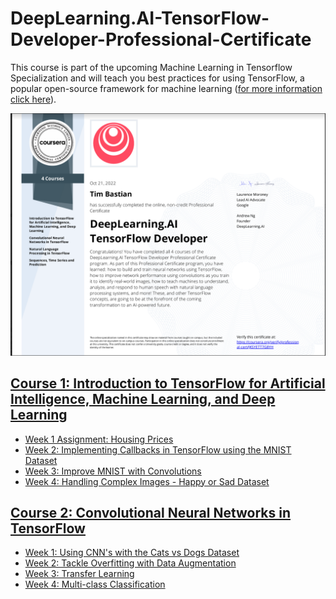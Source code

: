 # DeepLearning.AI-TensorFlow-Developer-Professional-Certificate

This course is part of the upcoming Machine Learning in Tensorflow Specialization and will teach you best practices for using TensorFlow, a popular open-source framework for machine learning ([for more information click here](https://www.coursera.org/learn/introduction-tensorflow?specialization=tensorflow-in-practice)).

<img src="img/certificate.PNG?raw=true" width="700"/> 

## [Course 1: Introduction to TensorFlow for Artificial Intelligence, Machine Learning, and Deep Learning](https://www.coursera.org/learn/introduction-tensorflow/home/week/1)
- [Week 1 Assignment: Housing Prices](https://github.com/TimBstn/DeepLearning.AI-TensorFlow-Developer-Professional-Certificate/blob/main/Course%201/C1W1_Assignment.ipynb)
- [Week 2: Implementing Callbacks in TensorFlow using the MNIST Dataset](https://github.com/TimBstn/DeepLearning.AI-TensorFlow-Developer-Professional-Certificate/blob/main/Course%201/C1W2_Assignment.ipynb)
- [Week 3: Improve MNIST with Convolutions](https://github.com/TimBstn/DeepLearning.AI-TensorFlow-Developer-Professional-Certificate/blob/main/Course%201/C1W3_Assignment.ipynb)
- [Week 4: Handling Complex Images - Happy or Sad Dataset](https://github.com/TimBstn/DeepLearning.AI-TensorFlow-Developer-Professional-Certificate/blob/main/Course%201/C1W4_Assignment.ipynb)

## [Course 2: Convolutional Neural Networks in TensorFlow](https://www.coursera.org/learn/convolutional-neural-networks-tensorflow/home/week/1)
- [Week 1: Using CNN's with the Cats vs Dogs Dataset](https://github.com/TimBstn/DeepLearning.AI-TensorFlow-Developer-Professional-Certificate/blob/main/Course%202/C2W1_Assignment.ipynb)
- [Week 2: Tackle Overfitting with Data Augmentation](https://github.com/TimBstn/DeepLearning.AI-TensorFlow-Developer-Professional-Certificate/blob/main/Course%202/C2W2_Assignment.ipynb)
- [Week 3: Transfer Learning](https://github.com/TimBstn/DeepLearning.AI-TensorFlow-Developer-Professional-Certificate/blob/main/Course%202/C2W3_Assignment.ipynb)
- [Week 4: Multi-class Classification](https://github.com/TimBstn/DeepLearning.AI-TensorFlow-Developer-Professional-Certificate/blob/main/Course%202/C2W4_Assignment.ipynb)
